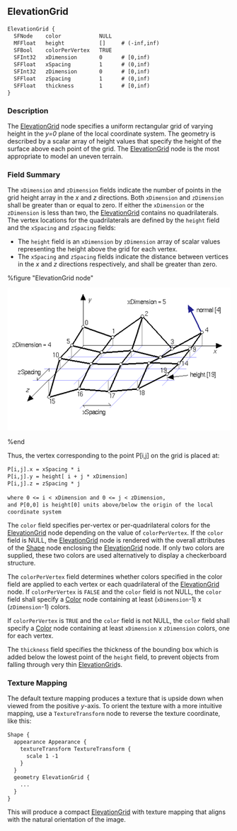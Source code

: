 ## ElevationGrid

```
ElevationGrid {
  SFNode    color            NULL
  MFFloat   height           []     # (-inf,inf)
  SFBool    colorPerVertex   TRUE
  SFInt32   xDimension       0      # [0,inf)
  SFFloat   xSpacing         1      # (0,inf)
  SFInt32   zDimension       0      # [0,inf)
  SFFloat   zSpacing         1      # (0,inf)
  SFFloat   thickness        1      # [0,inf)
}
```

### Description

The [ElevationGrid](#elevationgrid) node specifies a uniform rectangular grid of
varying height in the *y=0* plane of the local coordinate system. The geometry
is described by a scalar array of height values that specify the height of the
surface above each point of the grid. The [ElevationGrid](#elevationgrid) node
is the most appropriate to model an uneven terrain.

### Field Summary

The `xDimension` and `zDimension` fields indicate the number of points in the
grid height array in the *x* and *z* directions. Both `xDimension` and
`zDimension` shall be greater than or equal to zero. If either the `xDimension`
or the `zDimension` is less than two, the [ElevationGrid](#elevationgrid)
contains no quadrilaterals. The vertex locations for the quadrilaterals are
defined by the `height` field and the `xSpacing` and `zSpacing` fields:

- The `height` field is an `xDimension` by `zDimension` array of scalar values
representing the height above the grid for each vertex.
- The `xSpacing` and `zSpacing` fields indicate the distance between vertices in
the *x* and *z* directions respectively, and shall be greater than zero.

%figure "ElevationGrid node"

![elevation_grid.png](images/elevation_grid.png)

%end

Thus, the vertex corresponding to the point P[i,j] on the grid is placed at:

```
P[i,j].x = xSpacing * i
P[i,j].y = height[ i + j * xDimension]
P[i,j].z = zSpacing * j

where 0 <= i < xDimension and 0 <= j < zDimension,
and P[0,0] is height[0] units above/below the origin of the local
coordinate system
```

The `color` field specifies per-vertex or per-quadrilateral colors for the
[ElevationGrid](#elevationgrid) node depending on the value of `colorPerVertex`.
If the `color` field is NULL, the [ElevationGrid](#elevationgrid) node is
rendered with the overall attributes of the [Shape](shape.md#shape) node
enclosing the [ElevationGrid](#elevationgrid) node. If only two colors are
supplied, these two colors are used alternatively to display a checkerboard
structure.

The `colorPerVertex` field determines whether colors specified in the color
field are applied to each vertex or each quadrilateral of the
[ElevationGrid](#elevationgrid) node. If `colorPerVertex` is `FALSE` and the
`color` field is not NULL, the `color` field shall specify a
[Color](color.md#color) node containing at least (`xDimension`-1) x
(`zDimension`-1) colors.

If `colorPerVertex` is `TRUE` and the `color` field is not NULL, the `color`
field shall specify a [Color](color.md#color) node containing at least
`xDimension` x `zDimension` colors, one for each vertex.

The `thickness` field specifies the thickness of the bounding box which is added
below the lowest point of the `height` field, to prevent objects from falling
through very thin [ElevationGrid](#elevationgrid)s.

### Texture Mapping

The default texture mapping produces a texture that is upside down when viewed
from the positive *y*-axis. To orient the texture with a more intuitive mapping,
use a `TextureTransform` node to reverse the texture coordinate, like this:

```
Shape {
  appearance Appearance {
    textureTransform TextureTransform {
      scale 1 -1
    }
  }
  geometry ElevationGrid {
    ...
  }
}
```

This will produce a compact [ElevationGrid](#elevationgrid) with texture mapping
that aligns with the natural orientation of the image.

